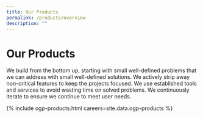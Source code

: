 ```yaml
---
title: Our Products
permalink: /products/overview
description: ""
---
```



# Our Products
We build from the bottom up, starting with small well-defined problems that we can address with small well-defined solutions. We actively strip away non-critical features to keep the projects focused. We use established tools and services to avoid wasting time on solved problems. We continuously iterate to ensure we continue to meet user needs.

{% include ogp-products.html careers=site.data.ogp-products %}